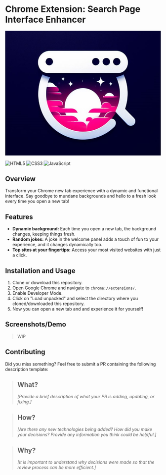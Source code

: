 # Chrome Extension: Search Page Interface Enhancer

![The logo of extension](assets/logo.jpeg)

![HTML5](https://img.shields.io/badge/html5-%23E34F26.svg?style=for-the-badge&logo=html5&logoColor=white)
![CSS3](https://img.shields.io/badge/css3-%231572B6.svg?style=for-the-badge&logo=css3&logoColor=white)
![JavaScript](https://img.shields.io/badge/javascript-%23323330.svg?style=for-the-badge&logo=javascript&logoColor=%23F7DF1E)

## Overview
Transform your Chrome new tab experience with a dynamic and functional interface. Say goodbye to mundane backgrounds and hello to a fresh look every time you open a new tab!

## Features
- **Dynamic background:** Each time you open a new tab, the background changes, keeping things fresh.
- **Random jokes:** A joke in the welcome panel adds a touch of fun to your experience, and it changes dynamically too.
- **Top sites at your fingertips:** Access your most visited websites with just a click.

## Installation and Usage
1. Clone or download this repository.
2. Open Google Chrome and navigate to `chrome://extensions/`.
3. Enable Developer Mode.
4. Click on "Load unpacked" and select the directory where you cloned/downloaded this repository.
5. Now you can open a new tab and and experience it for yourself!

## Screenshots/Demo
> WIP

## Contributing
Did you miss something? Feel free to submit a PR containing the following description template:

> ## What? 
> *[Provide a brief description of what your PR is adding, updating, or fixing.]*

> ## How?
> *[Are there any new technologies being added? How did you make your decisions? Provide any information you think could be helpful.]*

> ## Why?
> *[It is important to understand why decisions were made so that the review process can be more efficient.]*


